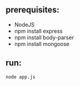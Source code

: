 ## prerequisites:
- NodeJS
- npm install express
- npm install body-parser
- npm install mongoose

## run:
`node app.js`
